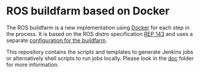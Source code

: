 # ROS buildfarm based on Docker

The ROS buildfarm is a new implementation using
[Docker](http://www.docker.com) for each step in the process.
It is based on the ROS distro specification
[REP 143](https://github.com/ros-infrastructure/rep/pull/87) and uses a
separate
[configuration for the buildfarm](https://github.com/ros-infrastructure/ros_buildfarm_config).

This repository contains the scripts and templates to generate Jenkins jobs or
alternatively shell scripts to run jobs locally.
Please look in the [doc](doc/index.rst) folder for more information.
